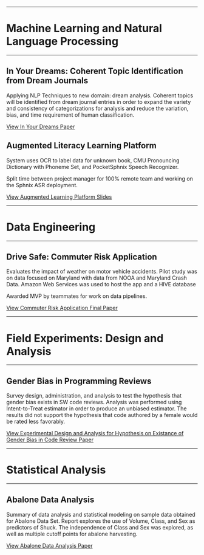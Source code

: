 ___
# Machine Learning and Natural Language Processing
___


## In Your Dreams: Coherent Topic Identification from Dream Journals 
Applying NLP Techniques to new domain: dream analysis. Coherent topics will be identified from dream journal entries in order to expand the variety and consistency of categorizations for analysis and reduce the variation, bias, and time requirement of human classification.

<a href="kari0219.github.io/pdfs/InYourDreams_Topic_Identification_NLP.pdf" target="_blank">View In Your Dreams Paper </a>



## Augmented Literacy Learning Platform
System uses OCR to label data for unknown book, CMU Pronouncing Dictionary with Phoneme Set, and PocketSphnix Speech Recognizer.

Split time between project manager for 100% remote team and working on the Sphnix ASR deployment.

<a href="kari0219.github.io/pdfs/Augmented%20Reality.pdf" target="_blank">View Augmented Learning Platform Slides </a>


___
# Data Engineering
___


## Drive Safe: Commuter Risk Application
Evaluates the impact of weather on motor vehicle accidents. Pilot study was on data focused on Maryland with data from NOOA and Maryland Crash Data. 
Amazon Web Services was used to host the app and a HIVE database

Awarded MVP by teammates for work on data pipelines.

<a href="kari0219.github.io/pdfs/W205_Course_Project_FinalReport_Commuter_Risk_Application.pdf" target="_blank">View Commuter Risk Application Final Paper </a>


___
# Field Experiments: Design and Analysis 
___
##  Gender Bias in Programming Reviews
Survey design, administration, and analysis to test the hypothesis that gender bias exists in SW code reviews.
Analysis was performed using Intent-to-Treat estimator in order to produce an unbiased estimator.
The results did not support the hypothesis that code authored by a female would be rated less favorably.


<a href="kari0219.github.io/pdfs/gender_bias_code_reviews.pdf" target="_blank">View Experimental Design and Analysis for Hypothesis on Existance of Gender Bias in Code Review Paper </a>



___
# Statistical Analysis
___
## Abalone Data Analysis
Summary of data analysis and statistical modeling on sample data obtained for Abalone Data Set.
Report explores the use of Volume, Class, and Sex as predictors of Shuck. The independence of Class and Sex was explored, as well as multiple cutoff points for abalone harvesting.

<a href="kari0219.github.io/pdfs/Abalone_Data_Analysis_Report2.pdf" target="_blank">View Abalone Data Analysis Paper </a>
